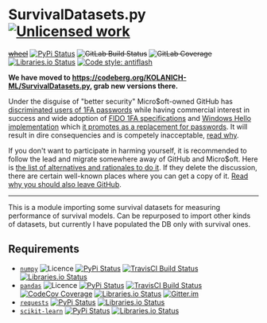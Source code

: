 SurvivalDatasets.py [![Unlicensed work](https://raw.githubusercontent.com/unlicense/unlicense.org/master/static/favicon.png)](https://unlicense.org/)
===============
~~[wheel](https://gitlab.com/KOLANICH/SurvivalDatasets/-/jobs/artifacts/master/raw/wheels/SurvivalDatasets-0.CI-py3-none-any.whl?job=build)~~
[![PyPi Status](https://img.shields.io/pypi/v/SurvivalDatasets.svg)](https://pypi.python.org/pypi/SurvivalDatasets)
~~![GitLab Build Status](https://gitlab.com/KOLANICH/SurvivalDatasets/badges/master/pipeline.svg)~~
~~![GitLab Coverage](https://gitlab.com/KOLANICH/SurvivalDatasets/badges/master/coverage.svg)~~
[![Libraries.io Status](https://img.shields.io/librariesio/github/KOLANICH/SurvivalDatasets.svg)](https://libraries.io/github/KOLANICH/SurvivalDatasets)
[![Code style: antiflash](https://img.shields.io/badge/code%20style-antiflash-FFF.svg)](https://codeberg.org/KOLANICH-tools/antiflash.py)

**We have moved to https://codeberg.org/KOLANICH-ML/SurvivalDatasets.py, grab new versions there.**

Under the disguise of "better security" Micro$oft-owned GitHub has [discriminated users of 1FA passwords](https://github.blog/2023-03-09-raising-the-bar-for-software-security-github-2fa-begins-march-13/) while having commercial interest in success and wide adoption of [FIDO 1FA specifications](https://fidoalliance.org/specifications/download/) and [Windows Hello implementation](https://support.microsoft.com/en-us/windows/passkeys-in-windows-301c8944-5ea2-452b-9886-97e4d2ef4422) which [it promotes as a replacement for passwords](https://github.blog/2023-07-12-introducing-passwordless-authentication-on-github-com/). It will result in dire consequencies and is competely inacceptable, [read why](https://codeberg.org/KOLANICH/Fuck-GuanTEEnomo).

If you don't want to participate in harming yourself, it is recommended to follow the lead and migrate somewhere away of GitHub and Micro$oft. Here is [the list of alternatives and rationales to do it](https://github.com/orgs/community/discussions/49869). If they delete the discussion, there are certain well-known places where you can get a copy of it. [Read why you should also leave GitHub](https://codeberg.org/KOLANICH/Fuck-GuanTEEnomo).

---

This is a module importing some survival datasets for measuring performance of survival models. Can be repurposed to import other kinds of datasets, but currently I have populated the DB only with survival ones.


Requirements
------------
* [`numpy`](https://github.com/numpy/numpy) ![Licence](https://img.shields.io/github/license/numpy/numpy.svg) [![PyPi Status](https://img.shields.io/pypi/v/numpy.svg)](https://pypi.python.org/pypi/numpy) [![TravisCI Build Status](https://travis-ci.org/numpy/numpy.svg?branch=master)](https://travis-ci.org/numpy/numpy) [![Libraries.io Status](https://img.shields.io/librariesio/github/numpy/numpy.svg)](https://libraries.io/github/numpy/numpy)
* [`pandas`](https://github.com/pandas-dev/pandas) ![Licence](https://img.shields.io/github/license/pandas-dev/pandas.svg) [![PyPi Status](https://img.shields.io/pypi/v/pandas.svg)](https://pypi.python.org/pypi/pandas) [![TravisCI Build Status](https://travis-ci.org/pandas-dev/pandas.svg?branch=master)](https://travis-ci.org/pandas-dev/pandas) [![CodeCov Coverage](https://codecov.io/github/pandas-dev/pandas/coverage.svg?branch=master)](https://codecov.io/github/pandas-dev/pandas/) [![Libraries.io Status](https://img.shields.io/librariesio/github/pandas-dev/pandas.svg)](https://libraries.io/github/pandas-dev/pandas) [![Gitter.im](https://badges.gitter.im/Join%20Chat.svg)](https://gitter.im/pydata/pandas)
* [`requests`](https://github.com/requests/requests) [![PyPi Status](https://img.shields.io/pypi/v/requests.svg)](https://pypi.python.org/pypi/requests) [![Libraries.io Status](https://img.shields.io/librariesio/github/requests/requests.svg)](https://libraries.io/github/requests/requests)
* [`scikit-learn`](https://github.com/scikit-learn/scikit-learn) [![PyPi Status](https://img.shields.io/pypi/v/scikit-learn.svg)](https://pypi.python.org/pypi/scikit-learn) [![Libraries.io Status](https://img.shields.io/librariesio/github/scikit-learn/scikit-learn.svg)](https://libraries.io/github/scikit-learn/scikit-learn)

